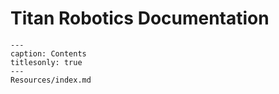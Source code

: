 # Titan Robotics Documentation

```{toctree}
---
caption: Contents
titlesonly: true
---     
Resources/index.md
```